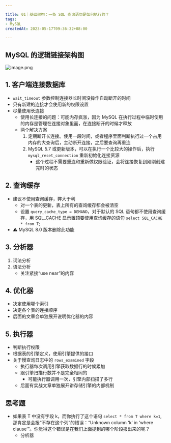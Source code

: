 ```yaml
---

title: 01｜基础架构：一条 SQL 查询语句是如何执行的？
tags:
- MySQL
createdAt: 2023-05-17T09:36:32+08:00

---
```


## MySQL 的逻辑链接架构图

![image.png](https://cdn.jsdelivr.net/gh/11ze/static/images/mysql45-01-1.png)

## 1. 客户端连接数据库

- `wait_timeout` 参数控制连接器长时间没操作自动断开的时间
- 只有新建的连接才会使用新的权限设置
- 尽量使用长连接
  - 使用长连接的问题：可能内存疯涨，因为 MySQL 在执行过程中临时使用的内存是管理在连接对象里面，在连接断开的时候才释放
  - 两个解决方案
    1. 定期断开长连接。使用一段时间，或者程序里面判断执行过一个占用内存的大查询后，主动断开连接，之后要查询再重连
    2. MySQL 5.7 或更新版本，可以在执行一个比较大的操作后，执行 `mysql_reset_connection` 重新初始化连接资源
        - 这个过程不需要重连和重新做权限验证，会将连接恢复到刚刚创建完时的状态

## 2. 查询缓存

- 建议不使用查询缓存，弊大于利
  - 对一个表的更新，表上所有的查询缓存都会被清空
  - 设置 `query_cache_type = DEMAND`，对于默认的 SQL 语句都不使用查询缓存，用 SQL_CACHE 显示置顶要使用查询缓存的语句 `select SQL_CACHE * from T`;
- ⚠️ MySQL 8.0 版本删除此功能

## 3. 分析器

1. 词法分析
2. 语法分析
    - 关注紧接“use near”的内容

## 4. 优化器

- 决定使用哪个索引
- 决定各个表的连接顺序
- 后面的文章会单独展开说明优化器的内容

## 5. 执行器

- 判断执行权限
- 根据表的引擎定义，使用引擎提供的接口
- 关于慢查询日志中的 `rows_examined` 字段
  - 执行器每次调用引擎获取数据行的时候累加
  - 跟引擎扫描行数并不是完全相同的
    - 可能执行器调用一次，引擎内部扫描了多行
  - 后面有实战文章单独展开讲存储引擎的内部机制

## 思考题

- 如果表 T 中没有字段 k，而你执行了这个语句 `select * from T where k=1`, 那肯定是会报“不存在这个列”的错误：“Unknown column ‘k’ in ‘where clause’”。你觉得这个错误是在我们上面提到的哪个阶段报出来的呢？
  - 分析器
